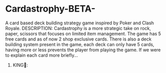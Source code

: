 # Cardastrophy-BETA-
A card based deck building strategy game inspired by Poker and Clash Royale.
DESCRIPTION:
Cardastrophy is a more strategic take on rock, paper, scissors that focuses on limited item management. The game has 5 free cards and as of now 2 shop exclusive cards. There is also a deck building system present in the game, each deck can only have 5 cards, having more or less prevents the player from playing the game. If we were to explain each card more briefly...
1. KING🫅:
